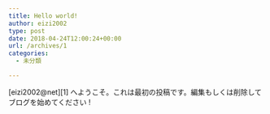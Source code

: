 ```yaml
---
title: Hello world!
author: eizi2002
type: post
date: 2018-04-24T12:00:24+00:00
url: /archives/1
categories:
  - 未分類

---
```

[eizi2002@net][1] へようこそ。これは最初の投稿です。編集もしくは削除してブログを始めてください !